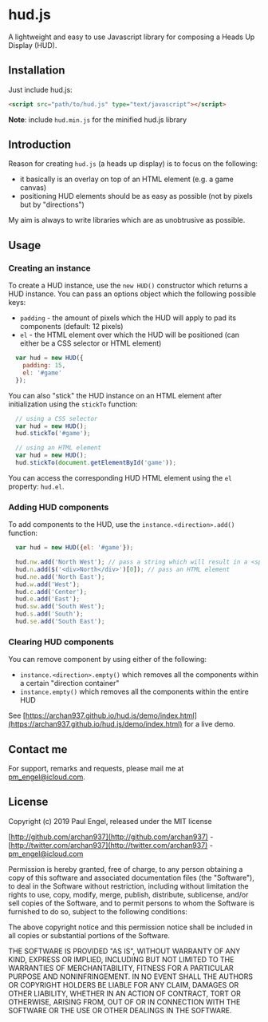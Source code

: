 # hud.js

A lightweight and easy to use Javascript library for composing a Heads Up Display (HUD).

## Installation

Just include hud.js:

```html
<script src="path/to/hud.js" type="text/javascript"></script>
```

**Note**: include `hud.min.js` for the minified hud.js library

## Introduction

Reason for creating `hud.js` (a heads up display) is to focus on the following:

* it basically is an overlay on top of an HTML element (e.g. a game canvas)
* positioning HUD elements should be as easy as possible (not by pixels but by "directions")

My aim is always to write libraries which are as unobtrusive as possible.

## Usage

### Creating an instance

To create a HUD instance, use the `new HUD()` constructor which returns a HUD instance.
You can pass an options object which the following possible keys:

* `padding` - the amount of pixels which the HUD will apply to pad its components (default: 12 pixels)
* `el` - the HTML element over which the HUD will be positioned (can either be a CSS selector or HTML element)

```javascript
  var hud = new HUD({
    padding: 15,
    el: '#game'
  });
```

You can also "stick" the HUD instance on an HTML element after initialization using the `stickTo` function:

```javascript
  // using a CSS selector
  var hud = new HUD();
  hud.stickTo('#game');

  // using an HTML element
  var hud = new HUD();
  hud.stickTo(document.getElementById('game'));
```

You can access the corresponding HUD HTML element using the `el` property: `hud.el`.

### Adding HUD components

To add components to the HUD, use the `instance.<direction>.add()` function:

```javascript
  var hud = new HUD({el: '#game'});

  hud.nw.add('North West'); // pass a string which will result in a <span>
  hud.n.add($('<div>North</div>')[0]); // pass an HTML element
  hud.ne.add('North East');
  hud.w.add('West');
  hud.c.add('Center');
  hud.e.add('East');
  hud.sw.add('South West');
  hud.s.add('South');
  hud.se.add('South East');
```

### Clearing HUD components

You can remove component by using either of the following:

* `instance.<direction>.empty()` which removes all the components within a certain "direction container"
* `instance.empty()` which removes all the components within the entire HUD

See [https://archan937.github.io/hud.js/demo/index.html](https://archan937.github.io/hud.js/demo/index.html) for a live demo.

## Contact me

For support, remarks and requests, please mail me at [pm_engel@icloud.com](mailto:pm_engel@icloud.com).

## License

Copyright (c) 2019 Paul Engel, released under the MIT license

[http://github.com/archan937](http://github.com/archan937) - [http://twitter.com/archan937](http://twitter.com/archan937) - [pm_engel@icloud.com](mailto:pm_engel@icloud.com)

Permission is hereby granted, free of charge, to any person obtaining a copy of this software and associated documentation files (the "Software"), to deal in the Software without restriction, including without limitation the rights to use, copy, modify, merge, publish, distribute, sublicense, and/or sell copies of the Software, and to permit persons to whom the Software is furnished to do so, subject to the following conditions:

The above copyright notice and this permission notice shall be included in all copies or substantial portions of the Software.

THE SOFTWARE IS PROVIDED "AS IS", WITHOUT WARRANTY OF ANY KIND, EXPRESS OR IMPLIED, INCLUDING BUT NOT LIMITED TO THE WARRANTIES OF MERCHANTABILITY, FITNESS FOR A PARTICULAR PURPOSE AND NONINFRINGEMENT. IN NO EVENT SHALL THE AUTHORS OR COPYRIGHT HOLDERS BE LIABLE FOR ANY CLAIM, DAMAGES OR OTHER LIABILITY, WHETHER IN AN ACTION OF CONTRACT, TORT OR OTHERWISE, ARISING FROM, OUT OF OR IN CONNECTION WITH THE SOFTWARE OR THE USE OR OTHER DEALINGS IN THE SOFTWARE.
